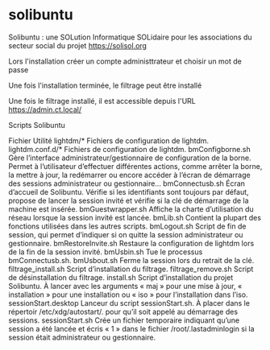 # solibuntu
Solibuntu : une SOLution Informatique SOLidaire pour les associations du secteur social du projet https://solisol.org

Lors l'installation créer un compte administtrateur et choisir un mot de passe

Une fois l'installation terminée, le filtrage peut être installé

Une fois le filtrage installé, il est accessible depuis l'URL https://admin.ct.local/

Scripts Solibuntu

Fichier	Utilité
lightdm/*	Fichiers de configuration de lightdm.
lightdm.conf.d/*	Fichiers de configuration de lightdm.
bmConfigborne.sh	Gère l’interface administrateur/gestionnaire de configuration de la borne. Permet à l’utilisateur d’effectuer différentes actions, comme arrêter la borne, la mettre à jour, la redémarrer ou encore accéder à l’écran de démarrage des sessions administrateur ou gestionnaire...
bmConnectusb.sh	Écran d’accueil de Solibuntu. Vérifie si les identifiants sont toujours par défaut, propose de lancer la session invité et vérifie si la clé de démarrage de la machine est insérée.
bmGuestwrapper.sh	Affiche la charte d’utilisation du réseau lorsque la session invité est lancée.
bmLib.sh	Contient la plupart des fonctions utilisées dans les autres scripts.
bmLogout.sh	Script de fin de session, qui permet d’indiquer si on quitte la session administrateur ou gestionnaire.
bmRestoreInvite.sh	Restaure la configuration de lightdm lors de la fin de la session invité.
bmUsbin.sh	Tue le processus bmConnectusb.sh.
bmUsbout.sh	Ferme la session lors du retrait de la clé.
filtrage_install.sh	Script d’installation du filtrage.
filtrage_remove.sh	Script de désinstallation du filtrage.
install.sh	Script d’installation du projet Solibuntu. À lancer avec les arguments « maj » pour une mise à jour, « installation » pour une installation ou « iso » pour l’installation dans l’iso.
sessionStart.desktop	Lanceur du script sessionStart.sh. À placer dans le répertoir /etc/xdg/autostart/.
pour qu’il soit appelé au démarrage des sessions.
sessionStart.sh	Crée un fichier temporaire indiquant qu’une session a été lancée et écris « 1 » dans le fichier /root/.lastadminlogin si la session était administrateur ou gestionnaire.
